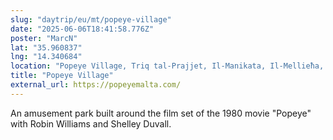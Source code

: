```yaml
---
slug: "daytrip/eu/mt/popeye-village"
date: "2025-06-06T18:41:58.776Z"
poster: "MarcN"
lat: "35.960837"
lng: "14.340684"
location: "Popeye Village, Triq tal-Prajjet, Il-Manikata, Il-Mellieħa, Tramuntana, MLH 1107, Malta"
title: "Popeye Village"
external_url: https://popeyemalta.com/
---
```

An amusement park built around the film set of the 1980 movie "Popeye" with Robin Williams and Shelley Duvall. 